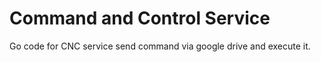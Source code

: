 # Command and Control Service
Go code for CNC service send command via google drive and execute it.
